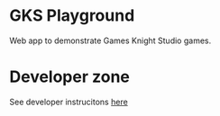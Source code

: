 # GKS Playground
Web app to demonstrate Games Knight Studio games. 

# Developer zone
See developer instrucitons [here](Dev.md)